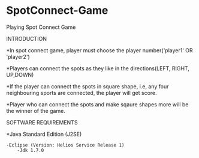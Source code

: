 # SpotConnect-Game
Playing Spot Connect Game

INTRODUCTION

  *In spot connect game, player must choose the player number('player1' OR 'player2')

  *Players can connect the spots as they like in the directions(LEFT, RIGHT, UP,DOWN)

  *If the player can connect the spots in square shape, i.e, any four neighbouring sports are connected, the player will get score.

  *Player who can connect the spots and make sqaure shapes more will be the winner of the game.
  
 SOFTWARE REQUIREMENTS
 
   *Java Standard Edition (J2SE)
   
   	-Eclipse (Version: Helios Service Release 1)
        -Jdk 1.7.0
